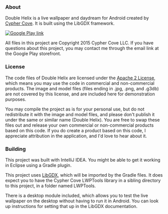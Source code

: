 ### About
Double Helix is a live wallpaper and daydream for Android created by [Cypher Cove](http://www.cyphercove.com). It is built using the LibGDX framework.

[![Google Play link](http://cyphercove.com/wp-content/uploads/2012/09/google-play-x60.png)](http://play.google.com/store/apps/details?id=com.cyphercove.doublehelixfree)

All files in this project are Copyright 2015 Cypher Cove LLC. If you have questions about this project, you may contact me through the email link at the Google Play storefront.

### License
The code files of Double Helix are licensed under the [Apache 2 License](http://www.apache.org/licenses/LICENSE-2.0.html), which means you may use the code in commercial and non-commercial products. The image and model files (files ending in .jpg, .png, and .g3db) are not covered by this license, and are included here for demonstration purposes.

You may compile the project as is for your personal use, but do not redistribute it with the image and model files, and please don't publish it under the same or similar name (Double Helix). You are free to swap these files out and release your own commercial or non-commercial products based on this code. If you do create a product based on this code, I appreciate attribution in the application, and I'd love to hear about it.

### Building
This project was built with IntelliJ IDEA. You might be able to get it working in Eclipse using a Gradle plugin.

This project uses [LibGDX](http://www.libgdx.com/), which will be imported by the Gradle files. It does expect you to have the Cypher Cove LWPTools library in a sibling directory to this project, in a folder named LWPTools.

There is a desktop module included, which allows you to test the live wallpaper on the desktop without having to run it in Android. You can look up instructions for setting that up in the LibGDX documentation.

